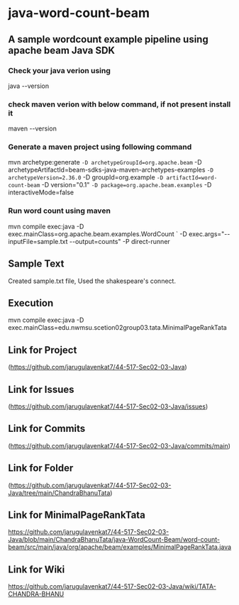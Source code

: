  # java-word-count-beam
## A sample wordcount example pipeline using apache beam Java SDK

### Check your java verion using
java --version

### check maven verion with below command, if not present install it
maven --version

### Generate a maven project using following command
mvn archetype:generate `
 -D archetypeGroupId=org.apache.beam `
 -D archetypeArtifactId=beam-sdks-java-maven-archetypes-examples `
 -D archetypeVersion=2.36.0 `
 -D groupId=org.example `
 -D artifactId=word-count-beam `
 -D version="0.1" `
 -D package=org.apache.beam.examples `
 -D interactiveMode=false

 ### Run word count using maven 
 mvn compile exec:java -D exec.mainClass=org.apache.beam.examples.WordCount `
 -D exec.args="--inputFile=sample.txt --output=counts" -P direct-runner


## Sample Text

Created sample.txt file, Used the shakespeare's connect.

## Execution

mvn compile exec:java -D exec.mainClass=edu.nwmsu.scetion02group03.tata.MinimalPageRankTata

## Link for Project

(https://github.com/jarugulavenkat7/44-517-Sec02-03-Java)

## Link for Issues

(https://github.com/jarugulavenkat7/44-517-Sec02-03-Java/issues)

## Link for Commits

(https://github.com/jarugulavenkat7/44-517-Sec02-03-Java/commits/main)

## Link for Folder

(https://github.com/jarugulavenkat7/44-517-Sec02-03-Java/tree/main/ChandraBhanuTata)

## Link for MinimalPageRankTata

https://github.com/jarugulavenkat7/44-517-Sec02-03-Java/blob/main/ChandraBhanuTata/java-WordCount-Beam/word-count-beam/src/main/java/org/apache/beam/examples/MinimalPageRankTata.java

## Link for Wiki 
https://github.com/jarugulavenkat7/44-517-Sec02-03-Java/wiki/TATA-CHANDRA-BHANU

